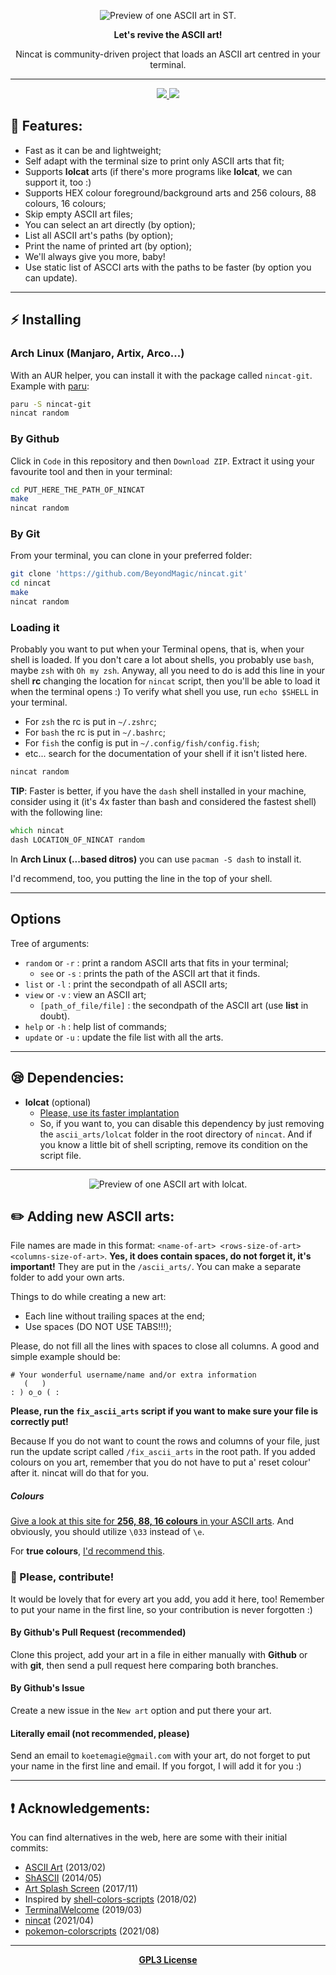 <p align="center">
  <img src="/.github/preview.png" alt="Preview of one ASCII art in ST.">
</p>

<p align="center"><b>Let's revive the ASCII art!</b></p>

<p align="center">Nincat is community-driven project that loads an ASCII art centred in your terminal.</p>

---

<p align="center">
  <a href="http://asciiartist.com/wp/respect-ascii-artists-campaign/">
    <img src="https://www.asciiart.eu/images/respectasciiartists.gif" alt"Respect ASCII Artists Campaign">
    <img src="/.github/logo.png" alt"ninecath">
  </a>
</p>

## 🌟 Features:
+ Fast as it can be and lightweight;
+ Self adapt with the terminal size to print only ASCII arts that fit;
+ Supports **lolcat** arts (if there's more programs like **lolcat**, we can support it, too :)
+ Supports HEX colour foreground/background arts and 256 colours, 88 colours, 16 colours;
+ Skip empty ASCII art files;
+ You can select an art directly (by option);
+ List all ASCII art's paths (by option);
+ Print the name of printed art (by option);
+ We'll always give you more, baby!
+ Use static list of ASCCI arts with the paths to be faster (by option you can update).

---

## ⚡ Installing

### Arch Linux (Manjaro, Artix, Arco...)

With an AUR helper, you can install it with the package called `nincat-git`.
Example with [paru](https://github.com/Morganamilo/paru):

```zsh
paru -S nincat-git
nincat random
```

### By Github

Click in `Code` in this repository and then `Download ZIP`. Extract it using your favourite tool and then in your terminal: 
```zsh
cd PUT_HERE_THE_PATH_OF_NINCAT
make
nincat random
```

### By Git

From your terminal, you can clone in your preferred folder:
```zsh
git clone 'https://github.com/BeyondMagic/nincat.git'
cd nincat
make
nincat random
```

### Loading it

Probably you want to put when your Terminal opens, that is, when your shell is loaded. If you don't care a lot about shells, you probably use `bash`, maybe `zsh` with `Oh my zsh`.
Anyway, all you need to do is add this line in your shell **rc** changing the location for `nincat` script, then you'll be able to load it when the terminal opens :)
To verify what shell you use, run `echo $SHELL` in your terminal.

+ For `zsh` the	rc is put in `~/.zshrc`;
+ For `bash` the rc is put in `~/.bashrc`;
+ For `fish` the config is put in `~/.config/fish/config.fish`;
+ etc... search for the documentation of your shell if it isn't listed here.

```zsh
nincat random
```

**TIP**: Faster is better, if you have the `dash` shell installed in your machine, consider using it (it's 4x faster than bash and considered the fastest shell) with the following line:
```zsh
which nincat
dash LOCATION_OF_NINCAT random
```

In **Arch Linux (...based ditros)** you can use `pacman -S dash` to install it.

I'd recommend, too, you putting the line in the top of your shell.

----

## Options

Tree of arguments:

+ `random` or `-r` : print a random ASCII arts that fits in your terminal;
  - `see` or `-s` : prints the path of the ASCII art that it finds.
+ `list` or `-l` : print the secondpath of all ASCII arts;
+ `view` or `-v` : view an ASCII art;
  - `[path_of_file/file]` : the secondpath of the ASCII art (use **list** in doubt).
+ `help` or `-h` : help list of commands;
+ `update` or `-u` : update the file list with all the arts.

----

## 😪 Dependencies:
+ **lolcat** (optional)
  - [Please, use its faster implantation](https://github.com/jaseg/lolcat)
  - So, if you want to, you can disable this dependency by just removing the `ascii_arts/lolcat` folder in the root directory of `nincat`. And if you know a little bit of shell scripting, remove its condition on the script file.

----

<p align="center">
  <img align="center" src="/.github/new_art.png" alt="Preview of one ASCII art with lolcat."/>
</p>

## ✏️  Adding new ASCII arts:

File names are made in this format: `<name-of-art> <rows-size-of-art> <columns-size-of-art>`. **Yes, it does contain spaces, do not forget it, it's important!** They are put in the `/ascii_arts/`. You can make a separate folder to add your own arts.

Things to do while creating a new art:
+ Each line without trailing spaces at the end;
+ Use spaces (DO NOT USE TABS!!!);

Please, do not fill all the lines with spaces to close all columns. A good and simple example should be:
```
# Your wonderful username/name and/or extra information
   (   )
: ) o_o ( :
```

**Please, run the `fix_ascii_arts` script if you want to make sure your file is correctly put!**

Because If you do not want to count the rows and columns of your file, just run the update script called `/fix_ascii_arts` in the root path.
If you added colours on you art, remember that you do not have to put a' reset colour' after it. nincat will do that for you.

##### Colours

[Give a look at this site for **256, 88, 16 colours** in your ASCII arts](https://misc.flogisoft.com/bash/tip_colors_and_formatting).
And obviously, you should utilize `\033` instead of `\e`.

For **true colours**, [I'd recommend this](https://stackoverflow.com/questions/4842424/list-of-ansi-color-escape-sequences).

### 💞 Please, contribute!

It would be lovely that for every art you add, you add it here, too! Remember to put your name in the first line, so your contribution is never forgotten :)

#### By Github's Pull Request (recommended)

Clone this project, add your art in a file in either manually with **Github** or with **git**, then send a pull request here comparing both branches.

#### By Github's Issue

Create a new issue in the `New art` option and put there your art.

#### Literally email (not recommended, please)

Send an email to `koetemagie@gmail.com` with your art, do not forget to put your name in the first line and email. If you forgot, I will add it for you :)

---

## ❗ Acknowledgements:

You can find alternatives in the web, here are some with their initial commits:

+ [ASCII Art](https://github.com/Tianwei-Li/ascii_art) (2013/02)
+ [ShASCII](https://github.com/oskargicast/shascii) (2014/05)
+ [Art Splash Screen](https://github.com/DanCRichards/ASCII-Art-Splash-Screen) (2017/11)
+ Inspired by [shell-colors-scripts](https://gitlab.com/dwt1/shell-color-scripts/) (2018/02)
+ [TerminalWelcome](https://github.com/devarshi16/TerminalWelcome) (2019/03)
+ [nincat](https://github.com/BeyondMagic/nincat/) (2021/04)
+ [pokemon-colorscripts](https://gitlab.com/phoneybadger/pokemon-colorscripts/) (2021/08)

---

<p align="center">
  <a href="/LICENSE"><b>GPL3 License</b></a>
</p>
